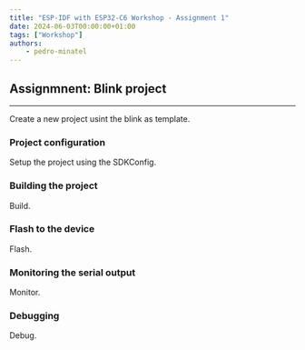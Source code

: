 ```yaml
---
title: "ESP-IDF with ESP32-C6 Workshop - Assignment 1"
date: 2024-06-03T00:00:00+01:00
tags: ["Workshop"]
authors:
    - pedro-minatel
---
```


## Assignmnent: Blink project

---

Create a new project usint the blink as template.

### Project configuration

Setup the project using the SDKConfig.

### Building the project

Build.

### Flash to the device

Flash.

### Monitoring the serial output

Monitor.

### Debugging

Debug.
